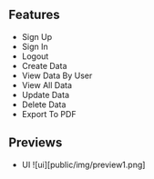 ## Features

- Sign Up
- Sign In
- Logout
- Create Data
- View Data By User
- View All Data
- Update Data
- Delete Data
- Export To PDF

## Previews

- UI
![ui][public/img/preview1.png]